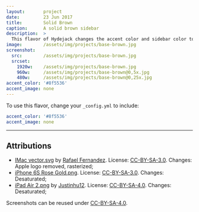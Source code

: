 ```yaml
---
layout:       project
date:         23 Jun 2017
title:        Solid Brown
caption:      A solid brown sidebar
description:  >
  This flavor of Hydejack changes the accent color and sidebar color to the same brown as the "0f"-theme of the original Hyde Jekyll theme.
image:        /assets/img/projects/base-brown.jpg
screenshot:
  src:        /assets/img/projects/base-brown.jpg
  srcset:
    1920w:    /assets/img/projects/base-brown.jpg
    960w:     /assets/img/projects/base-brown@0,5x.jpg
    480w:     /assets/img/projects/base-brown@0,25x.jpg
accent_color: '#8f5536'
accent_image: none
---
```


To use this flavor, change your `_config.yml` to include:

~~~yml
accent_color: '#8f5536'
accent_image: none
~~~

***

## Attributions
* [IMac vector.svg](https://commons.wikimedia.org/wiki/File:IMac_vector.svg)
  by [Rafael Fernandez](https://commons.wikimedia.org/wiki/User:TheGoldenBox).
  License: [CC-BY-SA-3.0]. Changes: Apple logo removed, rasterized;
* [iPhone 6S Rose Gold.png](https://commons.wikimedia.org/wiki/File:IPhone_6S_Rose_Gold.png).
  License: [CC-BY-SA-3.0]. Changes: Desaturated;
* [iPad Air 2.png](https://commons.wikimedia.org/wiki/File:IPad_Air_2.png)
  by [Justinhu12](https://commons.wikimedia.org/wiki/User:Justinhu12).
  License: [CC-BY-SA-4.0]. Changes: Desaturated;

Screenshots can be reused under [CC-BY-SA-4.0].

[CC-BY-SA-4.0]: https://creativecommons.org/licenses/by-sa/4.0/
[CC-BY-SA-3.0]: https://creativecommons.org/licenses/by-sa/3.0/
